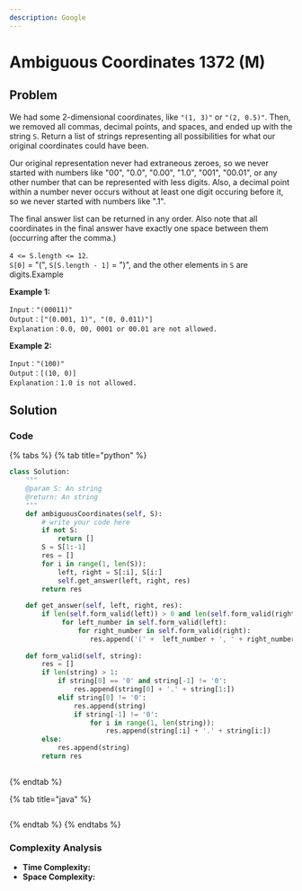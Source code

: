 ```yaml
---
description: Google
---
```


# Ambiguous Coordinates 1372 \(M\)

## Problem

We had some 2-dimensional coordinates, like `"(1, 3)"` or `"(2, 0.5)"`. Then, we removed all commas, decimal points, and spaces, and ended up with the string `S`. Return a list of strings representing all possibilities for what our original coordinates could have been.

Our original representation never had extraneous zeroes, so we never started with numbers like "00", "0.0", "0.00", "1.0", "001", "00.01", or any other number that can be represented with less digits. Also, a decimal point within a number never occurs without at least one digit occuring before it, so we never started with numbers like ".1".

The final answer list can be returned in any order. Also note that all coordinates in the final answer have exactly one space between them \(occurring after the comma.\)

`4 <= S.length <= 12`.  
`S[0]` = "\(", `S[S.length - 1]` = "\)", and the other elements in `S` are digits.Example

**Example 1:**

```text
Input："(00011)"
Output：["(0.001, 1)", "(0, 0.011)"]
Explanation：0.0, 00, 0001 or 00.01 are not allowed.
```

**Example 2:**

```text
Input："(100)"
Output：[(10, 0)]
Explanation：1.0 is not allowed.
```

## Solution

### Code

{% tabs %}
{% tab title="python" %}
```python
class Solution:
    """
    @param S: An string
    @return: An string
    """
    def ambiguousCoordinates(self, S):
        # write your code here
        if not S:
            return []
        S = S[1:-1]
        res = []
        for i in range(1, len(S)):
            left, right = S[:i], S[i:]
            self.get_answer(left, right, res)
        return res
    
    def get_answer(self, left, right, res):
        if len(self.form_valid(left)) > 0 and len(self.form_valid(right)) > 0:
             for left_number in self.form_valid(left):
                 for right_number in self.form_valid(right):
                    res.append('(' +  left_number + ', ' + right_number + ')')
    
    def form_valid(self, string):
        res = []
        if len(string) > 1:
            if string[0] == '0' and string[-1] != '0':  
                res.append(string[0] + '.' + string[1:])
            elif string[0] != '0':
                res.append(string)
                if string[-1] != '0':
                    for i in range(1, len(string)):
                        res.append(string[:i] + '.' + string[i:])
        else:
            res.append(string)
        return res
            
```
{% endtab %}

{% tab title="java" %}
```

```
{% endtab %}
{% endtabs %}

### Complexity Analysis

* **Time Complexity:**
* **Space Complexity:**

